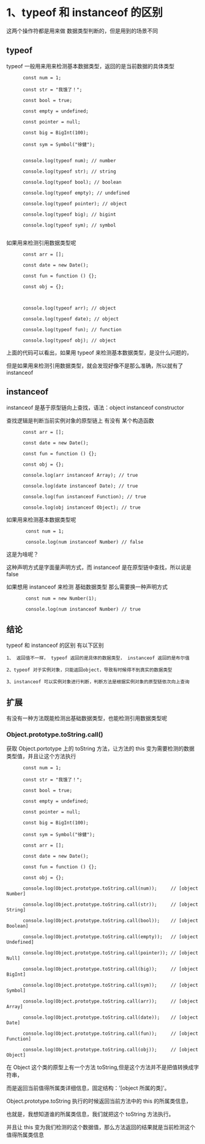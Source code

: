 # 1、typeof 和 instanceof 的区别

这两个操作符都是用来做 数据类型判断的，但是用到的场景不同

## typeof

typeof 一般用来用来检测基本数据类型，返回的是当前数据的具体类型

```
      const num = 1;

      const str = "我饿了！";

      const bool = true;

      const empty = undefined;

      const pointer = null;

      const big = BigInt(100);

      const sym = Symbol("徐健");


      console.log(typeof num); // number

      console.log(typeof str); // string

      console.log(typeof bool); // boolean

      console.log(typeof empty); // undefined

      console.log(typeof pointer); // object

      console.log(typeof big); // bigint

      console.log(typeof sym); // symbol


```

如果用来检测引用数据类型呢

```
      const arr = [];

      const date = new Date();

      const fun = function () {};

      const obj = {};



      console.log(typeof arr); // object

      console.log(typeof date); // object

      console.log(typeof fun); // function

      console.log(typeof obj); // object
```

上面的代码可以看出，如果用 typeof 来检测基本数据类型，是没什么问题的，

但是如果用来检测引用数据类型，就会发现好像不是那么准确，所以就有了 instanceof

## instanceof

instanceof 是基于原型链向上查找，语法：object instanceof constructor

查找逻辑是判断当前实例对象的原型链上 有没有 某个构造函数

```
      const arr = [];

      const date = new Date();

      const fun = function () {};

      const obj = {};

      console.log(arr instanceof Array); // true

      console.log(date instanceof Date); // true

      console.log(fun instanceof Function); // true

      console.log(obj instanceof Object); // true

```

如果用来检测基本数据类型呢

```
       const num = 1;

       console.log(num instanceof Number) // false

```

这是为啥呢？

这种声明方式是字面量声明方式，而 instanceof 是在原型链中查找，所以说是 false

如果想用 instanceof 来检测 基础数据类型 那么需要换一种声明方式

```
       const num = new Number(1);

       console.log(num instanceof Number) // true

```

## 结论

typeof 和 instanceof 的区别 有以下区别

    1、 返回值不一样， typeof 返回的是具体的数据类型， instanceof 返回的是布尔值

    2、typeof 对于实例对象，只能返回object，导致有时候得不到真实的数据类型

    3、instanceof 可以实例对象进行判断，判断方法是根据实例对象的原型链依次向上查询

## 扩展

有没有一种方法既能检测出基础数据类型，也能检测引用数据类型呢

### Object.prototype.toString.call()

获取 Object.portotype 上的 toString 方法，让方法的 this 变为需要检测的数据类型值，并且让这个方法执行

```
      const num = 1;

      const str = "我饿了！";

      const bool = true;

      const empty = undefined;

      const pointer = null;

      const big = BigInt(100);

      const sym = Symbol("徐健");

      const arr = [];

      const date = new Date();

      const fun = function () {};

      const obj = {};

      console.log(Object.prototype.toString.call(num));     // [object Number]

      console.log(Object.prototype.toString.call(str));     // [object String]

      console.log(Object.prototype.toString.call(bool));    // [object Boolean]

      console.log(Object.prototype.toString.call(empty));   // [object Undefined]

      console.log(Object.prototype.toString.call(pointer)); // [object Null]

      console.log(Object.prototype.toString.call(big));     // [object BigInt]

      console.log(Object.prototype.toString.call(sym));     // [object Symbol]

      console.log(Object.prototype.toString.call(arr));     // [object Array]

      console.log(Object.prototype.toString.call(date));    // [object Date]

      console.log(Object.prototype.toString.call(fun));     // [object Function]

      console.log(Object.prototype.toString.call(obj));     // [object Object]

```

在 Object 这个类的原型上有一个方法 toString,但是这个方法并不是把值转换成字符串，

而是返回当前值得所属类详细信息，固定结构：’[object 所属的类]'。

Object.prototype.toString 执行的时候返回当前方法中的 this 的所属类信息，

也就是，我想知道谁的所属类信息，我们就把这个 toString 方法执行。

并且让 this 变为我们检测的这个数据值，那么方法返回的结果就是当前检测这个值得所属类信息
